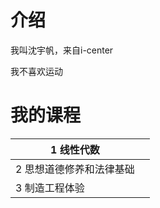 # 介绍

我叫沈宇帆，来自i-center

我不喜欢运动

# 我的课程

| 1 线性代数               |      |
| ------------------------ | ---- |
| 2 思想道德修养和法律基础 |      |
| 3 制造工程体验           |      |




